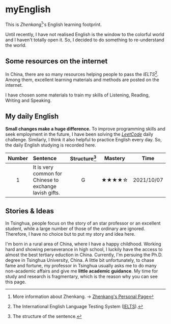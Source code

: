 # myEnglish

This is _Zhenkang_[^1]'s English learning footprint.

Until recently, I have not realised English is the window to the colorful world and I haven't totally open it.
So, I decided to do something to re-understand the world.

## Some resources on the internet

In China, there are so many resources helping people to pass the _IELTS_[^2]. Among them, excellent learning materials and methods are posted on the internet.

I have chosen some materials to train my skills of Listening, Reading, Writing and Speaking.

## My daily English

**Small changes make a huge difference.** To improve programming skills and seek employment in the future, I have been solving the _[LeetCode](https://github.com/qizhenkang/myLeetCode)_ daily challenge. Similarly, I think it also helpful to practice English every day. So, the daily English studying is recorded here.

| Number | Sentence                                                | Structure[^3] | Mastery |    Time    |
| :----: | :------------------------------------------------------ | :-----------: | :-----: | :--------: |
|   1    | It is very common for Chinese to exchange lavish gifts. |       G       |  ★★★★☆  | 2021/10/07 |

## Stories & Ideas

In Tsinghua, people focus on the story of an star professor or an excellent student, while a large number of those of the ordinary are ignored. Therefore, I have no choice but to put my story and idea here.

I'm born in a rural area of China, where I have a happy childhood. Working hard and showing perseverance in high school, I luckily have the access to almost the best tertiary eduction in China. Currently, I'm persuing the Ph.D. degree in Tsinghua University, China.
A little bit unfortunately, to chase fame and fortune, my professor in Tsinghua usually asks me to do many non-academic affairs and give me **little academic guidance**.
My time for study and research is fragmentary, which is the reason why you can see this page.

<!-- show perseverance -->

[^1]: More information about Zhenkang. -> [Zhenkang's Personal Page](https://qizhenkang.github.io/)
[^2]: The International English Language Testing System ([IELTS](https://www.ielts.org/)).
[^3]: The structure of the sentence.
